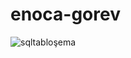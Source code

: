 # enoca-gorev

![sqltabloşema](https://user-images.githubusercontent.com/77499586/179707460-0c606319-3d9b-44e1-b8f8-a1e484c843bf.png)
